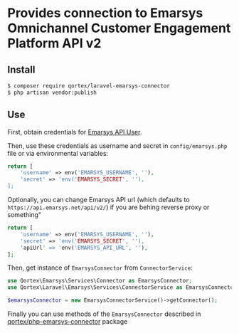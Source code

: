 # Provides connection to Emarsys Omnichannel Customer Engagement Platform API v2

## Install

``` sh
$ composer require qortex/laravel-emarsys-connector
$ php artisan vendor:publish
```

## Use

First, obtain credentials for [Emarsys API User](https://help.emarsys.com/hc/en-us/articles/115004740329-your-account-security-settings#api-users).

Then, use these credentials as username and secret in `config/emarsys.php` file or via environmental variables:
```php
return [
    'username' => env('EMARSYS_USERNAME', ''),
    'secret' => 'env('EMARSYS_SECRET', ''),
];
```

Optionally, you can change Emarsys API url (which defaults to `https://api.emarsys.net/api/v2/`) if you are behing reverse proxy or something"
```php
return [
    'username' => env('EMARSYS_USERNAME', ''),
    'secret' => 'env('EMARSYS_SECRET', ''),
    'apiUrl' => 'env('EMARSYS_API_URL', ''),
];
```

Then, get instance of `EmarsysConnector` from `ConnectorService`:
``` php
use Qortex\Emarsys\Services\Connector as EmarsysConnector;
use Qortex\Laravel\Emarsys\Services\ConnectorService as EmarsysConnectorService;

$emarsysConnector = new EmarsysConnectorService()->getConnector();
```
Finally you can use methods of the `EmarsysConnector` described in [qortex/php-emarsys-connector](https://github.com/QortexDevs/php-emarsys-connector) package
